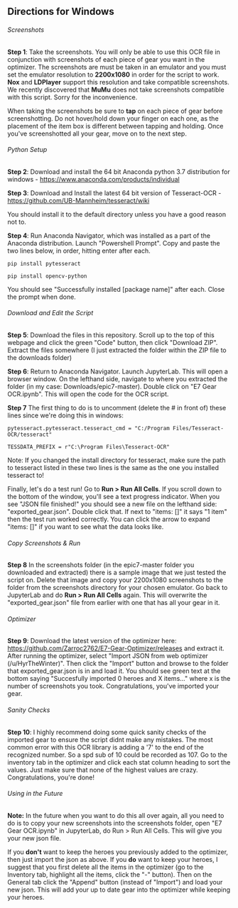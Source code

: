 ## Directions for Windows

###### Screenshots

**Step 1**: Take the screenshots. You will only be able to use this OCR file in conjunction with screenshots of each piece of gear you want in the optimizer. The screenshots are must be taken in an emulator and you must set the emulator resolution to **2200x1080** in order for the script to work. **Nox** and **LDPlayer** support this resolution and take compatible screenshots. We recently discovered that **MuMu** does not take screenshots compatible with this script. Sorry for the inconvenience.

When taking the screenshots be sure to **tap** on each piece of gear before screenshotting. Do not hover/hold down your finger on each one, as the placement of the item box is different between tapping and holding. Once you've screenshotted all your gear, move on to the next step.

###### Python Setup

**Step 2**: Download and install the 64 bit Anaconda python 3.7 distribution for windows - https://www.anaconda.com/products/individual

**Step 3**: Download and Install the latest 64 bit version of Tesseract-OCR - https://github.com/UB-Mannheim/tesseract/wiki

You should install it to the default directory unless you have a good reason not to.

**Step 4**: Run Anaconda Navigator, which was installed as a part of the Anaconda distribution. Launch "Powershell Prompt". Copy and paste the two lines below, in order, hitting enter after each.

``pip install pytesseract``

``pip install opencv-python``

You should see "Successfully installed [package name]" after each. Close the prompt when done.

###### Download and Edit the Script

**Step 5**: Download the files in this repository. Scroll up to the top of this webpage and click the green "Code" button, then click "Download ZIP". Extract the files somewhere (I just extracted the folder within the ZIP file to the downloads folder)

**Step 6**: Return to Anaconda Navigator. Launch JupyterLab. This will open a browser window. On the lefthand side, navigate to where you extracted the folder (in my case: Downloads/epic7-master). Double click on "E7 Gear OCR.ipynb". This will open the code for the OCR script.

**Step 7** The first thing to do is to uncomment (delete the # in front of) these lines since we're doing this in windows:

``pytesseract.pytesseract.tesseract_cmd = "C:/Program Files/Tesseract-OCR/tesseract"``

``TESSDATA_PREFIX = r"C:\Program Files\Tesseract-OCR"``

Note: If you changed the install directory for tesseract, make sure the path to tesseract listed in these two lines is the same as the one you installed tesseract to!

Finally, let's do a test run! Go to **Run > Run All Cells**. If you scroll down to the bottom of the window, you'll see a text progress indicator. When you see "JSON file finished!" you should see a new file on the lefthand side: "exported_gear.json". Double click that. If next to "items: []" it says "1 item" then the test run worked correctly. You can click the arrow to expand "items: []" if you want to see what the data looks like.

###### Copy Screenshots & Run

**Step 8** In the screenshots folder (in the epic7-master folder you downloaded and extracted) there is a sample image that we just tested the script on. Delete that image and copy your 2200x1080 screenshots to the folder from the screenshots directory for your chosen emulator. Go back to JupyterLab and do **Run > Run All Cells** again. This will overwrite the "exported_gear.json" file from earlier with one that has all your gear in it.

###### Optimizer

**Step 9**: Download the latest version of the optimizer here: https://github.com/Zarroc2762/E7-Gear-Optimizer/releases and extract it. After running the optimizer, select "Import JSON from web optimizer (/u/HyrTheWinter)". Then click the "Import" button and browse to the folder that exported_gear.json is in and load it. You should see green text at the bottom saying "Succesfully imported 0 heroes and X items..." where x is the number of screenshots you took. Congratulations, you've imported your gear.

###### Sanity Checks

**Step 10**: I highly recommend doing some quick sanity checks of the imported gear to ensure the script didnt make any mistakes. The most common error with this OCR library is adding a '7' to the end of the recognized number. So a spd sub of 10 could be recorded as 107. Go to the inventory tab in the optimizer and click each stat column heading to sort the values. Just make sure that none of the highest values are crazy. Congratulations, you're done!

###### Using in the Future

**Note:** In the future when you want to do this all over again, all you need to do is to copy your new screenshots into the screenshots folder, open "E7 Gear OCR.ipynb" in JupyterLab, do Run > Run All Cells. This will give you your new json file.

If you **don't** want to keep the heroes you previously added to the optimizer, then just import the json as above. If you **do** want to keep your heroes, I suggest that you first delete all the items in the optimizer (go to the Inventory tab, highlight all the items, click the "-" button). Then on the General tab click the "Append" button (instead of "Import") and load your new json. This will add your up to date gear into the optimizer while keeping your heroes.
